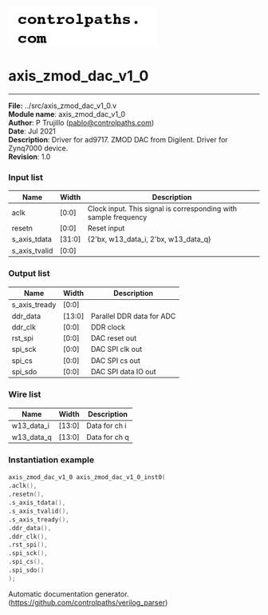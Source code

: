 ![image](logo.png)
#  axis_zmod_dac_v1_0
 --- 
 **File:** ../src/axis_zmod_dac_v1_0.v  
**Module name**\: axis_zmod_dac_v1_0  
**Author**\: P Trujillo (pablo@controlpaths.com\)  
**Date**\: Jul 2021  
**Description**\: Driver for ad9717. ZMOD DAC from Digilent. Driver for Zynq7000 device.  
**Revision**\: 1.0  

### Input list  
|**Name**|**Width**|**Description**|  
|-|-|-|  
|aclk|[0:0]|Clock input. This signal is corresponding with sample frequency|  
|resetn|[0:0]|Reset input|  
|s_axis_tdata|[31:0]|{2'bx, w13_data_i, 2'bx, w13_data_q}|  
|s_axis_tvalid|[0:0]||  

### Output list  
|**Name**|**Width**|**Description**|  
|-|-|-|  
|s_axis_tready|[0:0]||  
|ddr_data|[13:0]|Parallel DDR data for ADC|  
|ddr_clk|[0:0]|DDR clock|  
|rst_spi|[0:0]|DAC reset out|  
|spi_sck|[0:0]|DAC SPI clk out|  
|spi_cs|[0:0]|DAC SPI cs out|  
|spi_sdo|[0:0]|DAC SPI data IO out|  

### Wire list  
|**Name**|**Width**|**Description**|  
|-|-|-|  
|w13_data_i|[13:0]|Data for ch i|  
|w13_data_q|[13:0]|Data for ch q|  

### Instantiation example 
 ```verilog   
axis_zmod_dac_v1_0 axis_zmod_dac_v1_0_inst0(  
.aclk(),  
.resetn(),  
.s_axis_tdata(),  
.s_axis_tvalid(),  
.s_axis_tready(),  
.ddr_data(),  
.ddr_clk(),  
.rst_spi(),  
.spi_sck(),  
.spi_cs(),  
.spi_sdo()   
);   
```

Automatic documentation generator. (https://github.com/controlpaths/verilog_parser)